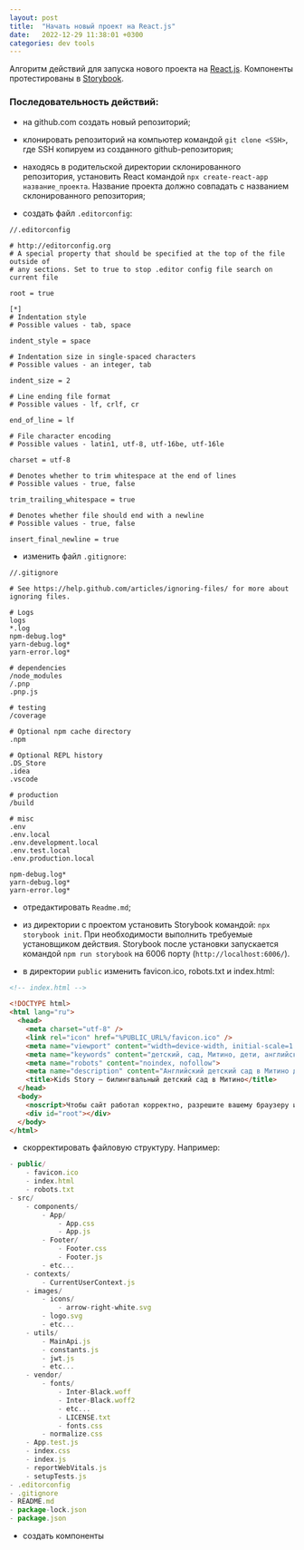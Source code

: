 ```yaml
---
layout: post
title:  "Начать новый проект на React.js"
date:   2022-12-29 11:38:01 +0300
categories: dev tools
---
```


Алгоритм действий для запуска нового проекта на [React.js](https://ru.reactjs.org/docs/getting-started.html). Компоненты протестированы в [Storybook](https://storybook.js.org).

### Последовательность действий:
- на github.com создать новый репозиторий;

- клонировать репозиторий на компьютер командой `git clone <SSH>`, где SSH копируем из созданного github-репозитория;

- находясь в родительской директории склонированного репозитория, установить React командой `npx create-react-app название_проекта`. Название проекта должно совпадать с названием склонированного репозитория;

- создать файл `.editorconfig`:

```
//.editorconfig

# http://editorconfig.org
# A special property that should be specified at the top of the file outside of
# any sections. Set to true to stop .editor config file search on current file

root = true

[*]
# Indentation style
# Possible values - tab, space

indent_style = space

# Indentation size in single-spaced characters
# Possible values - an integer, tab

indent_size = 2

# Line ending file format
# Possible values - lf, crlf, cr

end_of_line = lf

# File character encoding
# Possible values - latin1, utf-8, utf-16be, utf-16le

charset = utf-8

# Denotes whether to trim whitespace at the end of lines
# Possible values - true, false

trim_trailing_whitespace = true

# Denotes whether file should end with a newline
# Possible values - true, false

insert_final_newline = true
```

- изменить файл `.gitignore`:

```
//.gitignore

# See https://help.github.com/articles/ignoring-files/ for more about ignoring files.

# Logs
logs
*.log
npm-debug.log*
yarn-debug.log*
yarn-error.log*

# dependencies
/node_modules
/.pnp
.pnp.js

# testing
/coverage

# Optional npm cache directory
.npm

# Optional REPL history
.DS_Store
.idea
.vscode

# production
/build

# misc
.env
.env.local
.env.development.local
.env.test.local
.env.production.local

npm-debug.log*
yarn-debug.log*
yarn-error.log*
```
- отредактировать `Readme.md`;

- из директории с проектом установить Storybook командой: `npx storybook init`. При необходимости выполнить требуемые установщиком действия. Storybook после установки запускается командой `npm run storybook` на 6006 порту (`http://localhost:6006/`).

- в директории `public` изменить favicon.ico, robots.txt и index.html:

```html
<!-- index.html -->

<!DOCTYPE html>
<html lang="ru">
  <head>
    <meta charset="utf-8" />
    <link rel="icon" href="%PUBLIC_URL%/favicon.ico" />
    <meta name="viewport" content="width=device-width, initial-scale=1.0">
    <meta name="keywords" content="детский, сад, Митино, дети, английский, язык">
    <meta name="robots" content="noindex, nofollow">
    <meta name="description" content="Английский детский сад в Митино для детей с 2 до 7 лет с погружением в языковую среду, собственной кухней, охраняемой огороженной территорией, медицинским кабинетом и соляной пещерой для сохранения и укрепления здоровья детей">
    <title>Kids Story — билингвальный детский сад в Митино</title>
  </head>
  <body>
    <noscript>Чтобы сайт работал корректно, разрешите вашему браузеру использовать JavaScript. Это можно сделать в настройках вашего браузера</noscript>
    <div id="root"></div>
  </body>
</html>
```

- скорректировать файловую структуру. Например:  
```js
- public/
    - favicon.ico
    - index.html
    - robots.txt
- src/
    - components/
        - App/
            - App.css
            - App.js
        - Footer/
            - Footer.css
            - Footer.js
        - etc...
    - contexts/
        - CurrentUserContext.js
    - images/
        - icons/
            - arrow-right-white.svg
        - logo.svg
        - etc...
    - utils/
        - MainApi.js
        - constants.js
        - jwt.js
        - etc...
    - vendor/
        - fonts/
            - Inter-Black.woff
            - Inter-Black.woff2
            - etc...
            - LICENSE.txt
            - fonts.css
        - normalize.css
    - App.test.js
    - index.css
    - index.js
    - reportWebVitals.js
    - setupTests.js
- .editorconfig
- .gitignore
- README.md
- package-lock.json
- package.json
```
- создать компоненты